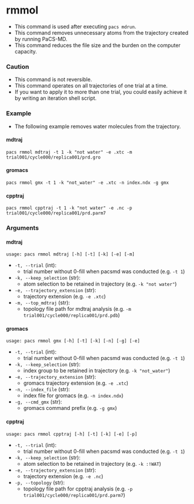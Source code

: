 # rmmol
- This command is used after executing `pacs mdrun`.
- This command removes unnecessary atoms from the trajectory created by running PaCS-MD.
- This command reduces the file size and the burden on the computer capacity.

### Caution
- This command is not reversible.
- This command operates on all trajectories of one trial at a time.
- If you want to apply it to more than one trial, you could easily achieve it by writing an iteration shell script.

### Example
- The following example removes water molecules from the trajectory.

#### mdtraj
```shell
pacs rmmol mdtraj -t 1 -k "not water" -e .xtc -m trial001/cycle000/replica001/prd.gro
```

#### gromacs
```shell
pacs rmmol gmx -t 1 -k "not_water" -e .xtc -n index.ndx -g gmx 
```

#### cpptraj
```shell
pacs rmmol cpptraj -t 1 -k "not water" -e .nc -p trial001/cycle000/replica001/prd.parm7
```


### Arguments

#### mdtraj
```plaintext
usage: pacs rmmol mdtraj [-h] [-t] [-k] [-e] [-m]
```
- `-t, --trial` (int): 
    - trial number without 0-fill when pacsmd was conducted (e.g. `-t 1`)
- `-k, --keep_selection` (str): 
    - atom selection to be retained in trajectory (e.g. `-k "not water"`)
- `-e, --trajectory_extension` (str): 
    - trajectory extension (e.g. `-e .xtc`)
- `-m, --top_mdtraj` (str): 
    - topology file path for mdtraj analysis (e.g. `-m trial001/cycle000/replica001/prd.pdb`)

#### gromacs
```plaintext
usage: pacs rmmol gmx [-h] [-t] [-k] [-n] [-g] [-e]
```
- `-t, --trial` (int): 
    - trial number without 0-fill when pacsmd was conducted (e.g. `-t 1`)
- `-k, --keep_selection` (str): 
    - index group to be retained in trajectory (e.g. `-k "not_water"`)
- `-e, --trajectory_extension` (str): 
    - gromacs trajectory extension (e.g. `-e .xtc`)
- `-n, --index_file` (str): 
    - index file for gromacs (e.g. `-n index.ndx`)
- `-g, --cmd_gmx` (str): 
    - gromacs command prefix (e.g. `-g gmx`)

  
#### cpptraj
```plaintext
usage: pacs rmmol cpptraj [-h] [-t] [-k] [-e] [-p]
```
- `-t, --trial` (int): 
    - trial number without 0-fill when pacsmd was conducted (e.g. `-t 1`)
- `-k, --keep_selection` (str): 
    - atom selection to be retained in trajectory (e.g. `-k :!WAT`)
- `-e, --trajectory_extension` (str): 
    - trajectory extension (e.g. `-e .nc`)
- `-p, --topology` (str): 
    - topology file path for cpptraj analysis (e.g. `-p trial001/cycle000/replica001/prd.parm7`)
